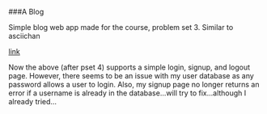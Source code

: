 ###A Blog

Simple blog web app made for the course, problem set 3. Similar to asciichan

[link](http://ablog-1202.appspot.com/)

Now the above (after pset 4) supports a simple login, signup, and logout page.
However, there seems to be an issue with my user database as any password allows a user to login. Also, my signup page no longer returns an error if a username is already in the database...will try to fix...although I already tried...
